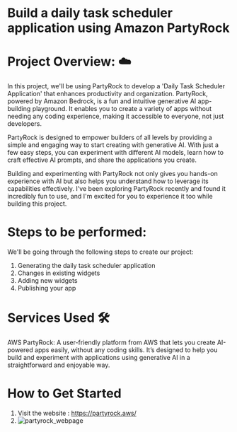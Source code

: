 # Build a daily task scheduler application using Amazon PartyRock

# Project Overview: ☁️
In this project, we'll be using PartyRock to develop a 'Daily Task Scheduler Application' that enhances productivity and organization. PartyRock, powered by Amazon Bedrock, is a fun and intuitive generative AI app-building playground. It enables you to create a variety of apps without needing any coding experience, making it accessible to everyone, not just developers.

PartyRock is designed to empower builders of all levels by providing a simple and engaging way to start creating with generative AI. With just a few easy steps, you can experiment with different AI models, learn how to craft effective AI prompts, and share the applications you create.

Building and experimenting with PartyRock not only gives you hands-on experience with AI but also helps you understand how to leverage its capabilities effectively. I've been exploring PartyRock recently and found it incredibly fun to use, and I'm excited for you to experience it too while building this project.

# Steps to be performed: 
We'll be going through the following steps to create our project:

1. Generating the daily task scheduler application
2. Changes in existing widgets
3. Adding new widgets
4. Publishing your app
   
# Services Used 🛠
AWS PartyRock: A user-friendly platform from AWS that lets you create AI-powered apps easily, without any coding skills. It’s designed to help you build and experiment with applications using generative AI in a straightforward and enjoyable way.

# How to Get Started
1. Visit the website : https://partyrock.aws/
2. ![partyrock_webpage](https://github.com/user-attachments/assets/61049634-33b4-4841-b761-62278bb0f26b)









